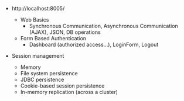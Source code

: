 * http://localhost:8005/
    * Web Basics
        * Synchronous Communication, Asynchronous Communication (AJAX), JSON, DB operations
    * Form Based Authentication 
        * Dashboard (authorized access...), LoginForm, Logout
        
* Session management
     + Memory 
     + File system persistence 
     + JDBC persistence 
     + Cookie-based session persistence 
     + In-memory replication (across a cluster) 
     